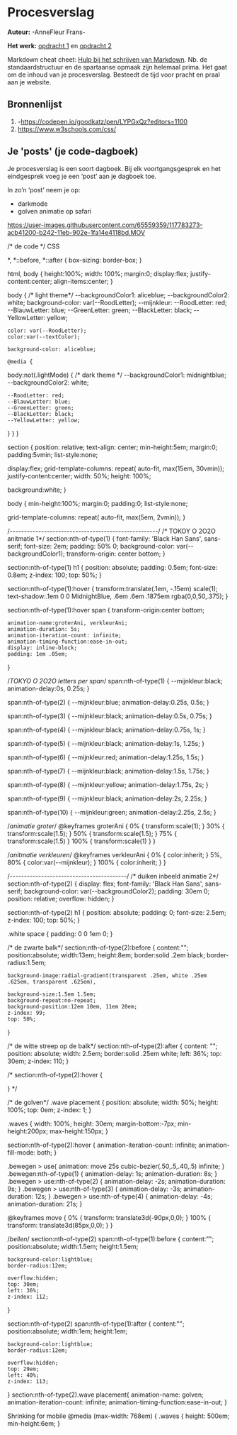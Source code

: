 # Procesverslag
**Auteur:** -AnneFleur Frans-

**Het werk:** [opdracht 1](opdracht1/index.html) en [opdracht 2](opdracht2/index.html)


Markdown cheat cheet: [Hulp bij het schrijven van Markdown](https://github.com/adam-p/markdown-here/wiki/Markdown-Cheatsheet). Nb. de standaardstructuur en de spartaanse opmaak zijn helemaal prima. Het gaat om de inhoud van je procesverslag. Besteedt de tijd voor pracht en praal aan je website.



## Bronnenlijst
1. -https://codepen.io/goodkatz/pen/LYPGxQz?editors=1100
2. https://www.w3schools.com/css/




## Je 'posts' (je code-dagboek)

Je procesverslag is een soort dagboek.
Bij elk voortgangsgesprek en het eindgesprek voeg je een ‘post’ aan je dagboek toe.

In zo’n ‘post’ neem je op:
- darkmode 
- golven animatie op safari


https://user-images.githubusercontent.com/65559359/117783273-acb41200-b242-11eb-902e-1fa14e4118bd.MOV




/* de code */
CSS 

*, *::before, *::after {
  box-sizing: border-box;
}

html, body {
  height:100%;
  width: 100%;
  margin:0;
  display:flex;
    justify-content:center;
    align-items:center;
}

body {
/*    light theme*/
    --backgroundColor1: aliceblue;
    --backgroundColor2: white;
    background-color: var(--RoodLetter);
    --mijnkleur:
    --RoodLetter: red;
    --BlauwLetter: blue;
    --GreenLetter: green;
    --BlackLetter: black;
    --YellowLetter: yellow;

    color: var(--RoodLetter);
    color:var(--textColor);

    background-color: aliceblue;

    @media {
  body:not(.lightMode) {
    /* dark theme */
    --backgroundColor1: midnightblue;
    --backgroundColor2: white;

    --RoodLetter: red;
    --BlauwLetter: blue;
    --GreenLetter: green;
    --BlackLetter: black;
    --YellowLetter: yellow;
  }
}
}

section {
    position: relative;
    text-align: center;
  min-height:5em;
  margin:0;
  padding:5vmin;
  list-style:none;

  display:flex;
  grid-template-columns: repeat( auto-fit, max(15em, 30vmin));
  justify-content:center;
  width: 50%;
  height: 100%;

  background:white;
}

body {
  min-height:100%;
  margin:0;
  padding:0;
  list-style:none;

  grid-template-columns: repeat( auto-fit, max(5em, 2vmin));
}

/*----------------------------------------------------*/
/* TOKOY O 2O2O anitmatie 1*/
section:nth-of-type(1) {
     font-family: 'Black Han Sans', sans-serif;
    font-size: 2em;
    padding: 50% 0;
    background-color: var(--backgroundColor1);
    transform-origin: center bottom;
}

section:nth-of-type(1) h1 {
    position: absolute;
    padding: 0.5em;
    font-size: 0.8em;
    z-index: 100;
    top: 50%;
}

section:nth-of-type(1):hover {
    transform:translate(.1em, -.15em) scale(1);
    text-shadow:.1em 0 0 MidnightBlue, .6em .6em .1875em rgba(0,0,50,.375);
}

section:nth-of-type(1):hover span {
    transform-origin:center bottom;

    animation-name:groterAni, verkleurAni;
    animation-duration: 5s;
    animation-iteration-count: infinite;
    animation-timing-function:ease-in-out;
    display: inline-block;
    padding: 1em .05em;
}


/*TOKYO O 2O2O letters per span*/
span:nth-of-type(1) {
    --mijnkleur:black;
    animation-delay:0s, 0.25s;
}

span:nth-of-type(2) {
    --mijnkleur:blue;
    animation-delay:0.25s, 0.5s;
}

span:nth-of-type(3) {
    --mijnkleur:black;
    animation-delay:0.5s, 0.75s;
}

span:nth-of-type(4) {
    --mijnkleur:black;
    animation-delay:0.75s, 1s;
}

span:nth-of-type(5) {
    --mijnkleur:black;
    animation-delay:1s, 1.25s;
}

span:nth-of-type(6) {
    --mijnkleur:red;
    animation-delay:1.25s, 1.5s;
}

span:nth-of-type(7) {
    --mijnkleur:black;
    animation-delay:1.5s, 1.75s;
}

span:nth-of-type(8) {
    --mijnkleur:yellow;
    animation-delay:1.75s, 2s;
}

span:nth-of-type(9) {
    --mijnkleur:black;
    animation-delay:2s, 2.25s;
}

span:nth-of-type(10) {
    --mijnkleur:green;
    animation-delay:2.25s, 2.5s;
}

/*animatie groter*/
@keyframes groterAni {
    0% {
        transform:scale(1);
    }
    30% {
        transform:scale(1.5);
    }
    50% {
        transform:scale(1.5);
    }
    75% {
        transform:scale(1.5)
    }
    100% {
        transform:scale(1)
    }
}

/*anitmatie verkleuren*/
@keyframes verkleurAni {
    0% {
        color:inherit;
    }
    5%, 80% {
        color:var(--mijnkleur);
    }
    100% {
        color:inherit;
    }
}

/*-----------------------------------------*/
/* duiken inbeeld animatie 2*/
section:nth-of-type(2) {
    display: flex;
    font-family: 'Black Han Sans', sans-serif;
    background-color: var(--backgroundColor2);
    padding: 30em 0;
    position: relative;
    overflow: hidden;
}

section:nth-of-type(2) h1 {
    position: absolute;
    padding: 0;
    font-size: 2.5em;
    z-index: 100;
    top: 50%;
}

.white space {
    padding: 0 0 1em 0;
}

/* de zwarte balk*/
section:nth-of-type(2):before {
    content:"";
    position:absolute;
    width:13em; height:8em;
    border:solid .2em black;
    border-radius:1.5em;

    background-image:radial-gradient(transparent .25em, white .25em .625em, transparent .625em),

    background-size:1.5em 1.5em;
    background-repeat:no-repeat;
    background-position:12em 10em, 11em 20em;
    z-index: 99;
    top: 50%;
}

/* de witte streep op de balk*/
section:nth-of-type(2):after {
    content: "";
    position: absolute;
    width: 2.5em;
    border:solid .25em white;
    left: 36%;
    top: 30em;
    z-index: 110;
}

/*
section:nth-of-type(2):hover {

}
*/

/* de golven*/
.wave placement {
  position: absolute;
    width: 50%;
    height: 100%;
    top: 0em;
    z-index: 1;
}

.waves {
  width: 100%;
  height: 30em;
  margin-bottom:-7px;
  min-height:200px;
  max-height:150px;
}

section:nth-of-type(2):hover {
    animation-iteration-count: infinite;
    animation-fill-mode: both;
}

.bewegen > use{
  animation: move 25s cubic-bezier(.50,.5,.40,.5) infinite;
}
.bewegen:nth-of-type(1) {
  animation-delay: 1s;
  animation-duration: 8s;
}
.bewegen > use:nth-of-type(2) {
  animation-delay: -2s;
  animation-duration: 9s;
}
.bewegen > use:nth-of-type(3) {
  animation-delay: -3s;
  animation-duration: 12s;
}
.bewegen > use:nth-of-type(4) {
  animation-delay: -4s;
  animation-duration: 21s;
}

@keyframes move {
  0% {
   transform: translate3d(-90px,0,0);
  }
  100% {
    transform: translate3d(85px,0,0);
  }
}

/*bellen*/
section:nth-of-type(2) span:nth-of-type(1):before {
    content:"";
    position:absolute;
    width:1.5em; height:1.5em;

    background-color:lightblue;
    border-radius:12em;

    overflow:hidden;
    top: 30em;
    left: 36%;
    z-index: 112;
}

section:nth-of-type(2) span:nth-of-type(1):after {
    content:"";
    position:absolute;
    width:1em; height:1em;

    background-color:lightblue;
    border-radius:12em;

    overflow:hidden;
    top: 29em;
    left: 40%;
    z-index: 113;
}
section:nth-of-type(2).wave placement{
animation-name: golven;
    animation-iteration-count: infinite;
    animation-timing-function:ease-in-out;
}

Shrinking for mobile
@media (max-width: 768em) {
  .waves {
    height: 500em;
    min-height:6em;
  }

